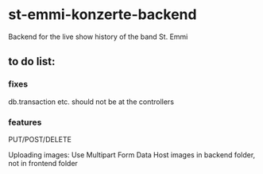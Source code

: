# st-emmi-konzerte-backend
Backend for the live show history of the band St. Emmi

## to do list:

### fixes
db.transaction etc. should not be at the controllers

### features
PUT/POST/DELETE

Uploading images:
Use Multipart Form Data
Host images in backend folder, not in frontend folder